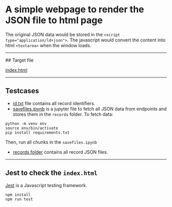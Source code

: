 # A simple webpage to render the JSON file to html page

The original JSON data would be stored in the `<script type="application/ld+json">`. The javascript would convert the content into html `<textarea>` when the window loads.

<hr/>
## Target file

[index.html](./index.html)

<hr/>

## Testcases
- [id.txt](./id.txt) file contains all record identifiers.
- [savefiles.ipynb](./savefiles.ipynb) is a jupyter file to fetch all JSON data from endpoints and stores them in the `records` folder.
To fetch data:
```
python -m venv env
source env/bin/activate
pip install requirements.txt
```
Then, run all chunks in the `savefiles.ipynb`
- [records folder](./records) contains all record JSON files.

<hr/>

## Jest to check the `index.html`

[Jest](https://jestjs.io/) is a Javascript testing framework.

```
npm install
npm run test
```